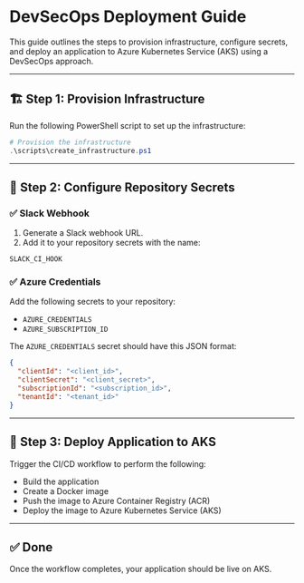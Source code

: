 # DevSecOps Deployment Guide

This guide outlines the steps to provision infrastructure, configure secrets, and deploy an application to Azure Kubernetes Service (AKS) using a DevSecOps approach.

---

## 🏗️ Step 1: Provision Infrastructure

Run the following PowerShell script to set up the infrastructure:

```powershell
# Provision the infrastructure
.\scripts\create_infrastructure.ps1
```

---

## 🔐 Step 2: Configure Repository Secrets

### ✅ Slack Webhook

1. Generate a Slack webhook URL.
2. Add it to your repository secrets with the name:

```
SLACK_CI_HOOK
```

### ✅ Azure Credentials

Add the following secrets to your repository:

- `AZURE_CREDENTIALS`
- `AZURE_SUBSCRIPTION_ID`

The `AZURE_CREDENTIALS` secret should have this JSON format:

```json
{
  "clientId": "<client_id>",
  "clientSecret": "<client_secret>",
  "subscriptionId": "<subscription_id>",
  "tenantId": "<tenant_id>"
}
```

---

## 🚀 Step 3: Deploy Application to AKS

Trigger the CI/CD workflow to perform the following:

- Build the application
- Create a Docker image
- Push the image to Azure Container Registry (ACR)
- Deploy the image to Azure Kubernetes Service (AKS)

---

## ✅ Done

Once the workflow completes, your application should be live on AKS.
